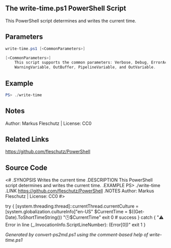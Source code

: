 ## The write-time.ps1 PowerShell Script

This PowerShell script determines and writes the current time.

## Parameters
```powershell
write-time.ps1 [<CommonParameters>]

[<CommonParameters>]
    This script supports the common parameters: Verbose, Debug, ErrorAction, ErrorVariable, WarningAction, 
    WarningVariable, OutBuffer, PipelineVariable, and OutVariable.
```

## Example
```powershell
PS> ./write-time

```

## Notes
Author: Markus Fleschutz | License: CC0

## Related Links
https://github.com/fleschutz/PowerShell

## Source Code
<#
.SYNOPSIS
	Writes the current time 
.DESCRIPTION
	This PowerShell script determines and writes the current time.
.EXAMPLE
	PS> ./write-time
.LINK
	https://github.com/fleschutz/PowerShell
.NOTES
	Author: Markus Fleschutz | License: CC0
#>

try {
	[system.threading.thread]::currentThread.currentCulture = [system.globalization.cultureInfo]"en-US"
	$CurrentTime = $((Get-Date).ToShortTimeString())
	"🕒$CurrentTime"
	exit 0 # success
} catch {
	"⚠️ Error in line $($_.InvocationInfo.ScriptLineNumber): $($Error[0])"
	exit 1
}

*Generated by convert-ps2md.ps1 using the comment-based help of write-time.ps1*
